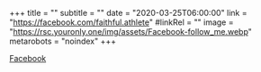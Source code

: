 +++
title = ""
subtitle = ""
date = "2020-03-25T06:00:00"
link = "https://facebook.com/faithful.athlete"
#linkRel = ""
image = "https://rsc.youronly.one/img/assets/Facebook-follow_me.webp"
metarobots = "noindex"
+++

<a href="https://facebook.com/faithful.athlete" rel="me noopener external nofollow" referrerpolicy="strict-origin-when-cross-origin">Facebook</a>
